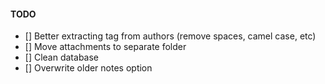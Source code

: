 #### TODO

- [] Better extracting tag from authors (remove spaces, camel case, etc)
- [] Move attachments to separate folder
- [] Clean database
- [] Overwrite older notes option